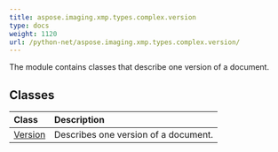```yaml
---
title: aspose.imaging.xmp.types.complex.version
type: docs
weight: 1120
url: /python-net/aspose.imaging.xmp.types.complex.version/
---
```



The module contains classes that describe one version of a document.

## **Classes**
| **Class** | **Description** |
| :- | :- |
| [Version](/imaging/python-net/aspose.imaging.xmp.types.complex.version/version/) | Describes one version of a document. |
